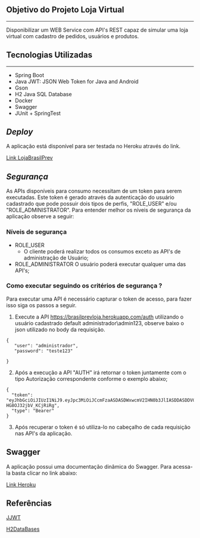 ## Objetivo do Projeto Loja Virtual
***
Disponibilizar um WEB Service com API's REST capaz de simular uma loja virtual com cadastro de pedidos, usuários e produtos. 

## Tecnologias Utilizadas
***

* Spring Boot
* Java JWT: JSON Web Token for Java and Android
* Gson
* H2 Java SQL Database
* Docker 
* Swagger
* JUnit + SpringTest

## *Deploy*
A aplicação está disponível para ser testada no Heroku através do link. 

[Link LojaBrasilPrev](https://brasilprevloja.herokuapp.com/)

## *Segurança*

As APIs disponíveis para consumo necessitam de um token para serem executadas. Este token é gerado através da autenticação do usuário cadastrado que pode possuir dois tipos de perfis, "ROLE_USER" e/ou "ROLE_ADMINISTRATOR". Para entender melhor os níveis de segurança da aplicação observe a seguir:

### Níveis de segurança 

* ROLE_USER 
   * O cliente poderá realizar todos os consumos exceto as API's de administração de Usuário;
* ROLE_ADMINISTRATOR O usuário poderá executar qualquer uma das API's;

### **Como executar seguindo os critérios de segurança ?**

Para executar uma API é necessário capturar o token de acesso, para fazer isso siga os passos a seguir. 

1. Execute a API https://brasilprevloja.herokuapp.com/auth utilizando o usuário cadastrado default administrador\admin123, observe baixo o json utilizado no body da requisição. 

```
{
   "user": "administrador",
   "password": "teste123"

}
```

2. Após a execução a API "AUTH" irá retornar o token juntamente com o tipo Autorização correspondente conforme o exemplo abaixo;
 
```
{
  "token": "eyJhbGciOiJIUzI1NiJ9.eyJpc3MiOiJCcmFzaASDASDWxwcmV2IHN0b3JlIASDDASDDVCASDInN1YiI6IjEiLCJpYXQiOjE2MDE5Njk0MjYsImV4cCI6MTYwMjA1NTgyNn0.IwqIi5o_Pgjj6x4xc6BPkO4z-HG8OJ32jbV_KCjRiRg",
  "type": "Bearer"
}
```

3. Após recuperar o token é só utiliza-lo no cabeçalho de cada requisição nas API's da aplicação. 


## **Swagger** 

A aplicação possui uma documentação dinâmica do Swagger. Para acessa-la basta clicar no link abaixo:

[Link Heroku](https://brasilprevloja.herokuapp.com/swagger-ui.html)

## **Referências** 

[JJWT](https://github.com/h2database/h2database)

[H2DataBases](https://github.com/h2database/h2database)


